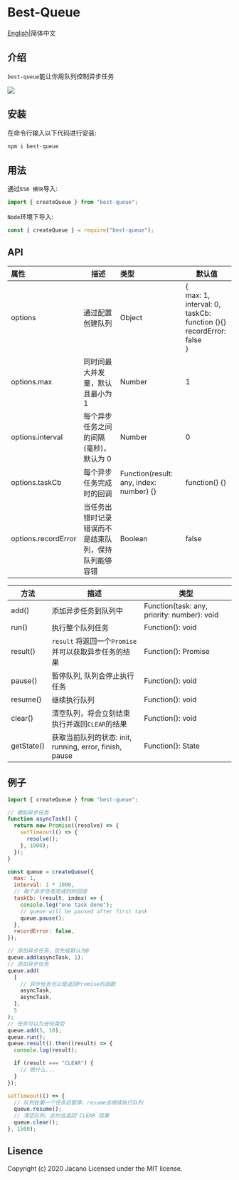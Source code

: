 # **Best-Queue**

[English](https://github.com/Jcanno/best-queue)|简体中文

## 介绍

`best-queue`能让你用队列控制异步任务

![](https://hawksights.obs.cn-east-2.myhuaweicloud.com/ceshi/1593997266220.png)

## 安装

在命令行输入以下代码进行安装:

```js
npm i best-queue
```

## 用法

通过`ES6 模块`导入:

```js
import { createQueue } from "best-queue";
```

`Node`环境下导入:

```js
const { createQueue } = require("best-queue");
```

## **API**

| 属性                | 描述                                                 | 类型                                    | 默认值                                                                            |
| :------------------ | ---------------------------------------------------- | :-------------------------------------- | --------------------------------------------------------------------------------- |
| options             | 通过配置创建队列                                     | Object                                  | {<br>max: 1, <br>interval: 0,<br>taskCb: function (){}<br>recordError: false<br>} |
| options.max         | 同时间最大并发量，默认且最小为 1                     | Number                                  | 1                                                                                 |
| options.interval    | 每个异步任务之间的间隔(毫秒)，默认为 0               | Number                                  | 0                                                                                 |
| options.taskCb      | 每个异步任务完成时的回调                             | Function(result: any, index: number) {} | function() {}                                                                     |
| options.recordError | 当任务出错时记录错误而不是结束队列，保持队列能够容错 | Boolean                                 | false                                                                             |

| 方法       | 描述                                                    | 类型                                        |
| ---------- | ------------------------------------------------------- | ------------------------------------------- |
| add()      | 添加异步任务到队列中                                    | Function(task: any, priority: number): void |
| run()      | 执行整个队列任务                                        | Function(): void                            |
| result()   | `result` 将返回一个`Promise` 并可以获取异步任务的结果   | Function(): Promise<any>                    |
| pause()    | 暂停队列, 队列会停止执行任务                            | Function(): void                            |
| resume()   | 继续执行队列                                            | Function(): void                            |
| clear()    | 清空队列，将会立刻结束执行并返回`CLEAR`的结果           | Function(): void                            |
| getState() | 获取当前队列的状态: init, running, error, finish, pause | Function(): State                           |

## 例子

```js
import { createQueue } from "best-queue";

// 模拟异步任务
function asyncTask() {
  return new Promise((resolve) => {
    setTimeout(() => {
      resolve();
    }, 1000);
  });
}

const queue = createQueue({
  max: 1,
  interval: 1 * 1000,
  // 每个异步任务完成时的回调
  taskCb: (result, index) => {
    console.log("one task done");
    // queue will be paused after first task
    queue.pause();
  },
  recordError: false,
});

// 添加异步任务，优先级默认为0
queue.add(asyncTask, 1);
// 添加异步任务
queue.add(
  [
    // 异步任务可以是返回Promise的函数
    asyncTask,
    asyncTask,
  ],
  5
);
// 任务可以为任何类型
queue.add(5, 10);
queue.run();
queue.result().then((result) => {
  console.log(result);

  if (result === "CLEAR") {
    // 做什么...
  }
});

setTimeout(() => {
  // 队列在第一个任务后暂停，resume会继续执行队列
  queue.resume();
  // 清空队列，此时会返回`CLEAR`结果
  queue.clear();
}, 1500);
```

## Lisence

Copyright (c) 2020 Jacano Licensed under the MIT license.
